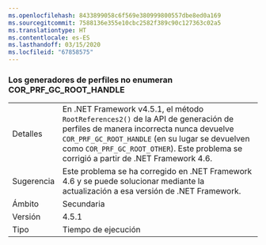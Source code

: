 ```yaml
---
ms.openlocfilehash: 8433899058c6f569e380999800557dbe8ed0a169
ms.sourcegitcommit: 7588136e355e10cbc2582f389c90c127363c02a5
ms.translationtype: HT
ms.contentlocale: es-ES
ms.lasthandoff: 03/15/2020
ms.locfileid: "67858575"
---
```

### <a name="cor_prf_gc_root_handles-are-not-being-enumerated-by-profilers"></a>Los generadores de perfiles no enumeran COR_PRF_GC_ROOT_HANDLE

|   |   |
|---|---|
|Detalles|En .NET Framework v4.5.1, el método <code>RootReferences2()</code> de la API de generación de perfiles de manera incorrecta nunca devuelve <code>COR_PRF_GC_ROOT_HANDLE</code> (en su lugar se devuelven como <code>COR_PRF_GC_ROOT_OTHER</code>). Este problema se corrigió a partir de .NET Framework 4.6.|
|Sugerencia|Este problema se ha corregido en .NET Framework 4.6 y se puede solucionar mediante la actualización a esa versión de .NET Framework.|
|Ámbito|Secundaria|
|Versión|4.5.1|
|Tipo|Tiempo de ejecución|

